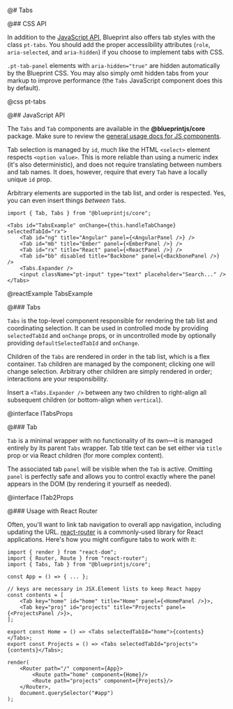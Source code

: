 @# Tabs

@## CSS API

In addition to the [JavaScript API](#core/components/tabs.javascript-api), Blueprint also offers tab styles with the
class `pt-tabs`. You should add the proper accessibility attributes (`role`, `aria-selected`, and
`aria-hidden`) if you choose to implement tabs with CSS.

`.pt-tab-panel` elements with `aria-hidden="true"` are hidden automatically by the Blueprint CSS.
You may also simply omit hidden tabs from your markup to improve performance (the `Tabs`
JavaScript component does this by default).

@css pt-tabs

@## JavaScript API

The `Tabs` and `Tab` components are available in the __@blueprintjs/core__
package. Make sure to review the [general usage docs for JS components](#blueprint.usage).

Tab selection is managed by `id`, much like the HTML `<select>` element respects `<option value>`. This is more reliable than using a numeric index (it's also deterministic), and
does not require translating between numbers and tab names. It does, however, require that
every `Tab` have a locally unique `id` prop.

Arbitrary elements are supported in the tab list, and order is respected. Yes, you can even
insert things _between_ `Tab`s.

```tsx
import { Tab, Tabs } from "@blueprintjs/core";

<Tabs id="TabsExample" onChange={this.handleTabChange} selectedTabId="rx">
    <Tab id="ng" title="Angular" panel={<AngularPanel />} />
    <Tab id="mb" title="Ember" panel={<EmberPanel />} />
    <Tab id="rx" title="React" panel={<ReactPanel />} />
    <Tab id="bb" disabled title="Backbone" panel={<BackbonePanel />} />
    <Tabs.Expander />
    <input className="pt-input" type="text" placeholder="Search..." />
</Tabs>
```

@reactExample TabsExample

@### Tabs

`Tabs` is the top-level component responsible for rendering the tab list and coordinating selection.
It can be used in controlled mode by providing `selectedTabId` and `onChange` props, or in
uncontrolled mode by optionally providing `defaultSelectedTabId` and `onChange`.

Children of the `Tabs` are rendered in order in the tab list, which is a flex container.
`Tab` children are managed by the component; clicking one will change selection. Arbitrary other
children are simply rendered in order; interactions are your responsibility.

Insert a `<Tabs.Expander />` between any two children to right-align all subsequent children (or bottom-align when `vertical`).

@interface ITabsProps

@### Tab

`Tab` is a minimal wrapper with no functionality of its own&mdash;it is managed entirely by its
parent `Tabs` wrapper. Tab title text can be set either via `title` prop or via React children
(for more complex content).

The associated tab `panel` will be visible when the `Tab` is active. Omitting `panel` is perfectly
safe and allows you to control exactly where the panel appears in the DOM (by rendering it yourself
as needed).

@interface ITab2Props


@### Usage with React Router

Often, you'll want to link tab navigation to overall app navigation, including updating the URL.
[react-router](https://github.com/reactjs/react-router) is a commonly-used library for React
applications. Here's how you might configure tabs to work with it:

```tsx
import { render } from "react-dom";
import { Router, Route } from "react-router";
import { Tabs, Tab } from "@blueprintjs/core";

const App = () => { ... };

// keys are necessary in JSX.Element lists to keep React happy
const contents = [
    <Tab key="home" id="home" title="Home" panel={<HomePanel />}>,
    <Tab key="proj" id="projects" title="Projects" panel={<ProjectsPanel />}>,
];

export const Home = () => <Tabs selectedTabId="home">{contents}</Tabs>;
export const Projects = () => <Tabs selectedTabId="projects">{contents}</Tabs>;

render(
    <Router path="/" component={App}>
        <Route path="home" component={Home}/>
        <Route path="projects" component={Projects}/>
    </Router>,
    document.querySelector("#app")
);
```
